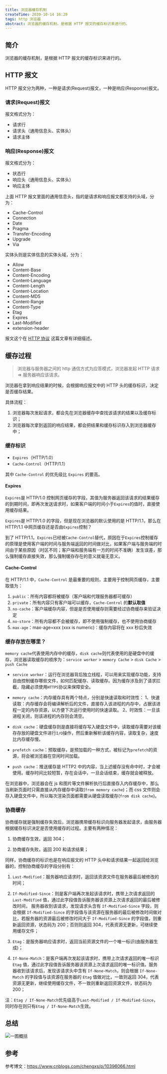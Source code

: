 ```yaml
---
title: 浏览器缓存机制
createTime: 2020-10-14 16:29
tags: http 浏览器
abstract: 浏览器的缓存机制，是根据 HTTP 报文的缓存标识来进行的。
---
```


## 简介

浏览器的缓存机制，是根据 HTTP 报文的缓存标识来进行的。

## HTTP 报文

HTTP 报文分为两种，一种是请求(Request)报文，一种是响应(Response)报文。

### 请求(Request)报文

报文格式分为：

- 请求行
- 请求头（通用信息头、实体头）
- 请求主体

### 响应(Response)报文

报文格式分为：

- 状态行
- 响应头（通用信息头、实体头）
- 响应主体

上面 HTTP 报文里面的通用信息头，指的是请求和响应报文都支持的头域，分为：

- Cache-Control
- Connection
- Date
- Pragma
- Transfer-Encoding
- Upgrade
- Via

实体头则是实体信息的实体头域，分为：

- Allow
- Content-Base
- Content-Encoding
- Content-Language
- Content-Length
- Content-Location
- Content-MD5
- Content-Range
- Content-Type
- Etag
- Expires
- Last-Modified
- extension-header

报文这个在 [HTTP 协议](/blog/1514906940000) 这篇文章有详细描述。

## 缓存过程

> 浏览器与服务器之间的 http 通信方式为应答模式，浏览器发起 HTTP 请求 => 服务器响应该请求。

浏览器在拿到响应结果的时候，会根据响应报文中的 HTTP 头的缓存标识，决定是否缓存结果。

具体流程：

1. 浏览器每次发起请求，都会先在浏览器缓存中查找该请求的结果以及缓存标识；
2. 浏览器每次拿到返回的响应结果，都会把结果和缓存标识存入到浏览器缓存中；

### 缓存标识

- `Expires`（HTTP/1.0）
- `Cache-Control`（HTTP/1.1）

其中 `Cache-Control` 的优先级比 `Expires` 的要高。

#### Expires

`Expires`是 HTTP/1.0 控制网页缓存的字段，其值为服务器返回该请求的结果缓存的到期时间，即再次发送请求时，如果客户端的时间小于`Expires`的值时，直接使用缓存结果。

`Expires`是 HTTP/1.0 的字段，但是现在浏览器的默认使用的是 HTTP/1.1，那么在 HTTP/1.1 中网页缓存还是否由`Expires`控制？

到了 HTTP/1.1，`Expires`已经被`Cache-Control`替代，原因在于`Expires`控制缓存的原理是使用客户端的时间与服务端返回的时间做对比，如果客户端与服务端的时间由于某些原因（时区不同；客户端和服务端有一方的时间不准确）发生误差，那么强制缓存直接失效，那么强制缓存存在的意义就毫无意义。

#### Cache-Control

在 HTTP/1.1 中，`Cache-Control` 是最重要的规则，主要用于控制网页缓存，主要取值为：

1. `public`：所有内容都将被缓存（客户端和代理服务器都可缓存）
2. `private`：所有内容只有客户端可以缓存，`Cache-Control` 的**默认取值**
3. `no-cache`：客户端缓存内容，但是是否使用缓存则需要经过协商缓存来验证决定
4. `no-store`：所有内容都不会被缓存，即不使用强制缓存，也不使用协商缓存
5. `max-age`：max-age=xxx (xxx is numeric)：缓存内容将在 xxx 秒后失效

### 缓存存放在哪里？

`memory cache`代表使用内存中的缓存，`disk cache`则代表使用的是硬盘中的缓存，浏览器读取缓存的顺序为：`service worker` > `memory Cache` > `disk Cache` > `push Cache`

- `service worker`：运行在浏览器背后独立线程，可以用来实现缓存功能，支持自由控制缓存哪些文件，如何匹配缓存、读取缓存。因为缓存涉及到了请求拦截，隐藏必须使用`HTTPS`协议来保障安全。

- `memory cache`：内存缓存具有两个特点，分别是快速读取和时效性：
  1、快速读取：内存缓存会将编译解析后的文件，直接存入该进程的内存中，占据该进程一定的内存资源，以方便下次运行使用时的快速读取。
  2、时效性：一旦该进程关闭，则该进程的内存则会清空。

- `disk cache`：硬盘缓存则是直接将缓存写入硬盘文件中，读取缓存需要对该缓存存放的硬盘文件进行`I/O`操作，然后重新解析该缓存内容，读取复杂，速度比内存缓存慢。

- `prefetch cache`：预取缓存，是预加载的一种方式，被标记为`prefetch`的资源，将会被浏览器在空闲时间加载。

- `push cache`：推送缓存是 HTTP2 中的内容，当上述缓存没有命中时，才会被使用。缓存时间比较短暂，存在会话中，一旦会话结束，缓存就会被释放。

在浏览器中，浏览器会在 js 和图片等文件解析执行后直接存入内存缓存中，那么当刷新页面时只需直接从内存缓存中读取(`from memory cache`)；而 css 文件则会存入硬盘文件中，所以每次渲染页面都需要从硬盘读取缓存(`from disk cache`)。

### 协商缓存

协商缓存就是强制缓存失效后，浏览器携带缓存标识向服务器发起请求，由服务器根据缓存标识决定是否使用缓存的过程。主要有两种情况：

1. 协商缓存生效，返回 304；

2. 协商缓存失败，返回 200 和请求结果；

同样，协商缓存的标识也是在响应报文的 HTTP 头中和请求结果一起返回给浏览器的，控制协商缓存的字段分别有：

1. `Last-Modified`：服务器响应请求时，返回该资源文件在服务器最后被修改的时间；

2. `If-Modified-Since`：则是客户端再次发起该请求时，携带上次请求返回的 `Last-Modified` 值，通过此字段值告诉服务器该资源上次请求返回的最后被修改时间，
   服务器收到该请求，发现请求头含有 `If-Modified-Since` 字段，则会根据 `If-Modified-Since` 的字段值与该资源在服务器的最后被修改时间做对比，若服务器的资源最后被修改时间大于 `If-Modified-Since` 的字段值，则重新返回资源，状态码为 200；否则则返回 304，代表资源无更新，可继续使用缓存文件；

3. `Etag`：是服务器响应请求时，返回当前资源文件的一个唯一标识(由服务器生成)；

4. `If-None-Match`：是客户端再次发起该请求时，携带上次请求返回的唯一标识 `Etag` 值，通过此字段值告诉服务器该资源上次请求返回的唯一标识值。服务器收到该请求后，发现该请求头中含有 `If-None-Match`，则会根据 `If-None-Match` 的字段值与该资源在服务器的 `Etag` 值做对比，一致则返回 304，代表资源无更新，继续使用缓存文件，不一致则重新返回资源文件，状态码为 200；

注：`Etag / If-None-Match`优先级高于`Last-Modified / If-Modified-Since`，同时存在则只有`Etag / If-None-Match`生效。

## 总结

![一图概括](/assets/images/30SX0D2hqApuJ7Z44y609Z3RKp.png)

## 参考

参考博文：https://www.cnblogs.com/chengxs/p/10396066.html
